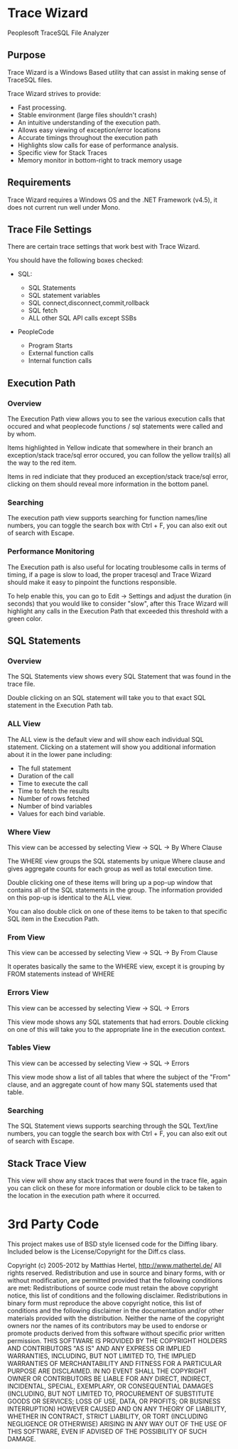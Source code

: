 # Trace Wizard
Peoplesoft TraceSQL File Analyzer

## Purpose

Trace Wizard is a Windows Based utility that can assist in making sense of TraceSQL files. 

Trace Wizard strives to provide:

* Fast processing.
* Stable environment (large files shouldn't crash)
* An intuitive understanding of the execution path.
 * Allows easy viewing of exception/error locations
 * Accurate timings throughout the execution path
 * Highlights slow calls for ease of performance analysis.
* Specific view for Stack Traces
* Memory monitor in bottom-right to track memory usage

## Requirements

Trace Wizard requires a Windows OS and the .NET Framework (v4.5), it does not current run well under Mono.

## Trace File Settings

There are certain trace settings that work best with Trace Wizard.

You should have the following boxes checked:

* SQL:
  * SQL Statements
  * SQL statement variables
  * SQL connect,disconnect,commit,rollback
  * SQL fetch
  * ALL other SQL API calls except SSBs

* PeopleCode
  * Program Starts
  * External function calls
  * Internal function calls

## Execution Path

### Overview

The Execution Path view allows you to see the various execution calls that occured and what peoplecode functions / sql statements were called and by whom.

Items highlighted in Yellow indicate that somewhere in their branch an exception/stack trace/sql error occured, you can follow the yellow trail(s) all the way to the red item.

Items in red indiciate that they produced an exception/stack trace/sql error, clicking on them should reveal more information in the bottom panel.

### Searching

The execution path view supports searching for function names/line numbers, you can toggle the search box with Ctrl + F, you can also exit out of search with Escape.

### Performance Monitoring

The Execution path is also useful for locating troublesome calls in terms of timing, if a page is slow to load, the proper tracesql and Trace Wizard should make it easy to pinpoint the functions responsible.

To help enable this, you can go to Edit -> Settings and adjust the duration (in seconds) that you would like to consider "slow", after this Trace Wizard will highlight any calls in the Execution Path that exceeded this threshold with a green color.

## SQL Statements

### Overview

The SQL Statements view shows every SQL Statement that was found in the trace file.

Double clicking on an SQL statement will take you to that exact SQL statement in the Execution Path tab.

### ALL View

The ALL view is the default view and will show each individual SQL statement. Clicking on a statement will show you additional information about it in the lower pane including:

* The full statement
* Duration of the call
* Time to execute the call
* Time to fetch the results
* Number of rows fetched
* Number of bind variables
* Values for each bind variable.

### Where View

This view can be accessed by selecting View -> SQL -> By Where Clause

The WHERE view groups the SQL statements by unique Where clause and gives aggregate counts for each group as well as total execution time.

Double clicking one of these items will bring up a pop-up window that contains all of the SQL statements in the group. The information provided on this pop-up is identical to the ALL view.

You can also double click on one of these items to be taken to that specific SQL item in the Execution Path.

### From View

This view can be accessed by selecting View -> SQL -> By From Clause

It operates basically the same to the WHERE view, except it is grouping by FROM statements instead of WHERE

### Errors View

This view can be accessed by selecting View -> SQL -> Errors

This view mode shows any SQL statements that had errors. Double clicking on one of this will take you to the appropriate line in the execution context.

### Tables View

This view can be accessed by selecting View -> SQL -> Errors

This view mode show a list of all tables that where the subject of the "From" clause, and an aggregate count of how many SQL statements used that table.

### Searching

The SQL Statement views supports searching through the SQL Text/line numbers, you can toggle the search box with Ctrl + F, you can also exit out of search with Escape.

## Stack Trace View

This view will show any stack traces that were found in the trace file, again you can click on these for more information or double click to be taken to the location in the execution path where it occurred.

# 3rd Party Code

This project makes use of BSD style licensed code for the Diffing libary. Included below is the License/Copyright for the Diff.cs class.

Copyright (c) 2005-2012 by Matthias Hertel, http://www.mathertel.de/
All rights reserved.
Redistribution and use in source and binary forms, with or without modification, are permitted provided that the following conditions are met:
Redistributions of source code must retain the above copyright notice, this list of conditions and the following disclaimer.
Redistributions in binary form must reproduce the above copyright notice, this list of conditions and the following disclaimer in the documentation and/or other materials provided with the distribution.
Neither the name of the copyright owners nor the names of its contributors may be used to endorse or promote products derived from this software without specific prior written permission.
THIS SOFTWARE IS PROVIDED BY THE COPYRIGHT HOLDERS AND CONTRIBUTORS "AS IS" AND ANY EXPRESS OR IMPLIED WARRANTIES, INCLUDING, BUT NOT LIMITED TO, THE IMPLIED WARRANTIES OF MERCHANTABILITY AND FITNESS FOR A PARTICULAR PURPOSE ARE DISCLAIMED. IN NO EVENT SHALL THE COPYRIGHT OWNER OR CONTRIBUTORS BE LIABLE FOR ANY DIRECT, INDIRECT, INCIDENTAL, SPECIAL, EXEMPLARY, OR CONSEQUENTIAL DAMAGES (INCLUDING, BUT NOT LIMITED TO, PROCUREMENT OF SUBSTITUTE GOODS OR SERVICES; LOSS OF USE, DATA, OR PROFITS; OR BUSINESS INTERRUPTION) HOWEVER CAUSED AND ON ANY THEORY OF LIABILITY, WHETHER IN CONTRACT, STRICT LIABILITY, OR TORT (INCLUDING NEGLIGENCE OR OTHERWISE) ARISING IN ANY WAY OUT OF THE USE OF THIS SOFTWARE, EVEN IF ADVISED OF THE POSSIBILITY OF SUCH DAMAGE.
